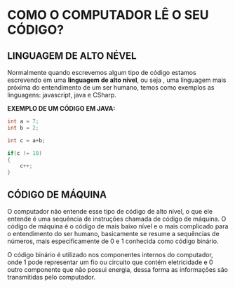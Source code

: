 # COMO O COMPUTADOR LÊ O SEU CÓDIGO?

## LINGUAGEM DE ALTO NÉVEL

Normalmente quando escrevemos algum tipo de código estamos escrevendo em uma **linguagem de alto nível**, ou seja , uma linguagem mais próxima do entendimento de um ser humano, temos como exemplos as linguagens: javascript, java e CSharp.

**EXEMPLO DE UM CÓDIGO EM JAVA:**

```java
int a = 7;
int b = 2;

int c = a+b;

if(c != 10)
{
    c++;
}
```

## CÓDIGO DE MÁQUINA

O computador não entende esse tipo de código de alto nível, o que ele entende é uma sequência de instruções chamada de código de máquina. O código de máquina é o código de mais baixo nível e o mais complicado para o entendimento do ser humano, basicamente se resume a sequências de números, mais especificamente de 0 e 1 conhecida como código binário.

O código binário é utilizado nos componentes internos do computador, onde 1 pode representar um fio ou circuito que contém eletricidade e 0 outro componente que não possui energia, dessa forma as informações são transmitidas pelo computador.